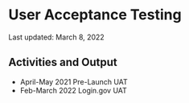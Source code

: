 # User Acceptance Testing
Last updated: March 8, 2022

## Activities and Output 

- April-May 2021 Pre-Launch UAT
- Feb-March 2022 Login.gov UAT